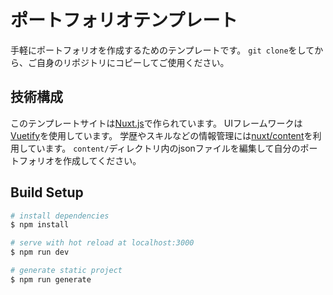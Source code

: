 # ポートフォリオテンプレート

手軽にポートフォリオを作成するためのテンプレートです。
`git clone`をしてから、ご自身のリポジトリにコピーしてご使用ください。

## 技術構成
このテンプレートサイトは[Nuxt.js](https://nuxtjs.org/)で作られています。
UIフレームワークは[Vuetify](https://vuetifyjs.com/ja/)を使用しています。
学歴やスキルなどの情報管理には[nuxt/content](https://content.nuxtjs.org/ja/)を利用しています。
`content/`ディレクトリ内のjsonファイルを編集して自分のポートフォリオを作成してください。

## Build Setup

```bash
# install dependencies
$ npm install

# serve with hot reload at localhost:3000
$ npm run dev

# generate static project
$ npm run generate
```

